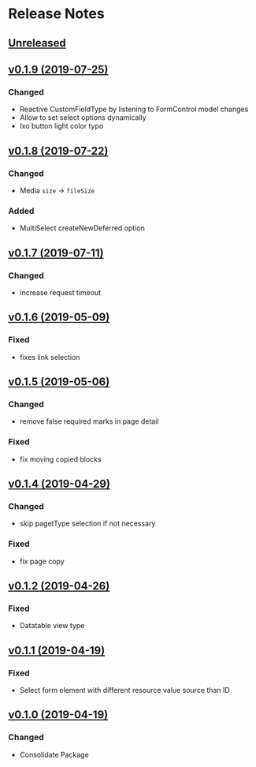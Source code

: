 # Release Notes

## [Unreleased](https://github.com/ixocreate/admin-frontend/compare/0.1.9...develop)

## [v0.1.9 (2019-07-25)](https://github.com/ixocreate/admin-frontend/compare/0.1.8...0.1.9)
### Changed
- Reactive CustomFieldType by listening to FormControl model changes
- Allow to set select options dynamically
- Ixo button light color typo

## [v0.1.8 (2019-07-22)](https://github.com/ixocreate/admin-frontend/compare/0.1.7...0.1.8)
### Changed
- Media `size` -> `fileSize`
### Added
- MultiSelect createNewDeferred option

## [v0.1.7 (2019-07-11)](https://github.com/ixocreate/admin-frontend/compare/0.1.6...0.1.7)
### Changed
- increase request timeout

## [v0.1.6 (2019-05-09)](https://github.com/ixocreate/admin-frontend/compare/0.1.5...0.1.6)
### Fixed
- fixes link selection

## [v0.1.5 (2019-05-06)](https://github.com/ixocreate/admin-frontend/compare/0.1.4...0.1.5)
### Changed
- remove false required marks in page detail
### Fixed
- fix moving copied blocks

## [v0.1.4 (2019-04-29)](https://github.com/ixocreate/admin-frontend/compare/0.1.2...0.1.4)
### Changed
- skip pagetType selection if not necessary
### Fixed
- fix page copy

## [v0.1.2 (2019-04-26)](https://github.com/ixocreate/admin-frontend/compare/0.1.1...0.1.2)
### Fixed
- Datatable view type

## [v0.1.1 (2019-04-19)](https://github.com/ixocreate/admin-frontend/compare/0.1.0...0.1.1)
### Fixed
- Select form element with different resource value source than ID

## [v0.1.0 (2019-04-19)](https://github.com/ixocreate/admin-frontend/compare/master...0.1.0)
### Changed
- Consolidate Package
